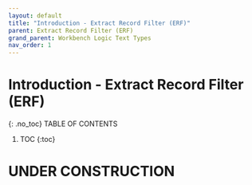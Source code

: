 ```yaml
---
layout: default
title: "Introduction - Extract Record Filter (ERF)"
parent: Extract Record Filter (ERF)
grand_parent: Workbench Logic Text Types
nav_order: 1
---
```


# Introduction - Extract Record Filter (ERF)
{: .no_toc}
TABLE OF CONTENTS 
1. TOC
{:toc}  
 
# UNDER CONSTRUCTION
